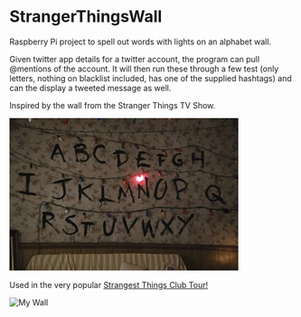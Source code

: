 # StrangerThingsWall
Raspberry Pi project to spell out words with lights on an alphabet wall.

Given twitter app details for a twitter account, the program can pull @mentions of the account. It will then run these through a few test (only letters, nothing on blacklist included, has one of the supplied hashtags) and can the display a tweeted message as well.

Inspired by the wall from the Stranger Things TV Show.

![Stranger Things Wall](strangerthingswall.jpg)

Used in the very popular [Strangest Things Club Tour!](https://twitter.com/StrangestClub)

![My Wall](mywall.jpg)
